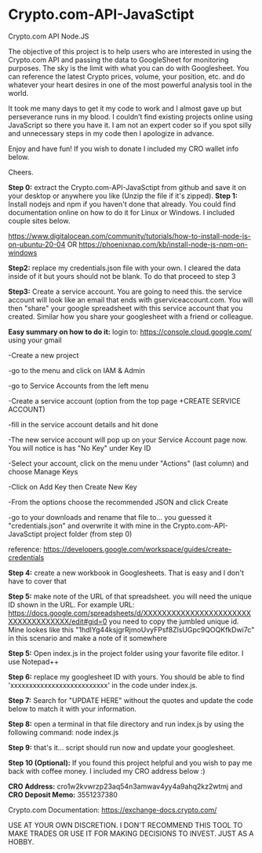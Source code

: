 # Crypto.com-API-JavaSctipt
Crypto.com API Node.JS

The objective of this project is to help users who are interested in using the Crypto.com API and passing the data to GoogleSheet for monitoring purposes. The sky is the limit with what you can do with Googlesheet. You can reference the latest Crypto prices, volume, your position, etc. and do whatever your heart desires in one of the most powerful analysis tool in the world.

It took me many days to get it my code to work and I almost gave up but perseverance runs in my blood. I couldn’t find existing projects online using JavaScript so there you have it. I am not an expert coder so if you spot silly and unnecessary steps in my code then I apologize in advance.

Enjoy and have fun! If you wish to donate I included my CRO wallet info below.

Cheers.


**Step 0:** extract the Crypto.com-API-JavaSctipt from github and save it on your desktop or anywhere you like (Unzip the file if it's zipped).
**Step 1:** Install nodejs and npm if you haven't done that already. You could find documentation online on how to do it for Linux or Windows. I included couple sites below.

https://www.digitalocean.com/community/tutorials/how-to-install-node-js-on-ubuntu-20-04
OR
https://phoenixnap.com/kb/install-node-js-npm-on-windows

**Step2:** replace my credentials.json file with your own. I cleared the data inside of it but yours should not be blank. To do that proceed to step 3

**Step3:** Create a service account. You are going to need this. the service account will look like an email that ends with gserviceaccount.com.
You will then "share" your google spreadsheet with this service account that you created. Similar how you share your googlesheet with a friend or colleague.

**Easy summary on how to do it:**
login to: https://console.cloud.google.com/     using your gmail

-Create a new project

-go to the menu and click on IAM & Admin

-go to Service Accounts from the left menu

-Create a service account (option from the top page +CREATE SERVICE ACCOUNT)

-fill in the service account details and hit done

-The new service account will pop up on your Service Account page now. You will notice is has "No Key" under Key ID

-Select your account, click on the menu under "Actions" (last column) and choose Manage Keys

-Click on Add Key then Create New Key

-From the options choose the recommended JSON and click Create

-go to your downloads and rename that file to... you guessed it "credentials.json" and overwrite it with mine in the Crypto.com-API-JavaSctipt project folder (from step 0)

reference: https://developers.google.com/workspace/guides/create-credentials

**Step 4:** create a new workbook in Googlesheets. That is easy and I don't have to cover that

**Step 5:** make note of the URL of that spreadsheet. you will need the unique ID shown in the URL. For example URL: https://docs.google.com/spreadsheets/d/XXXXXXXXXXXXXXXXXXXXXXXXXXXXXXXXXXXX/edit#gid=0
you need to copy the jumbled unique id. Mine lookes like this "1hdIYg44ksjgrRjmoUvyFPsf8ZlsUGpc9QOQKfkDwi7c" in this scenario and make a note of it somewhere

**Step 5:** Open index.js in the project folder using your favorite file editor. I use Notepad++

**Step 6:** replace my googlesheet ID with yours. You should be able to find 'xxxxxxxxxxxxxxxxxxxxxxxxxx' in the code under index.js.

**Step 7:** Search for "UPDATE HERE" without the quotes and update the code below to match it with your information.

**Step 8:** open a terminal in that file directory and run index.js by using the following command:   node index.js

**Step 9:** that's it... script should run now and update your googlesheet.

**Step 10 (Optional):** If you found this project helpful and you wish to pay me back with coffee money. I included my CRO address below :)

**CRO Address:** cro1w2kvwrzp23aq54n3amwav4yy4a9ahq2kz2wtmj  and **CRO Deposit Memo:**  3551237380

Crypto.com Documentation: https://exchange-docs.crypto.com/

USE AT YOUR OWN DISCRETION. I DON'T RECOMMEND THIS TOOL TO MAKE TRADES OR USE IT FOR MAKING DECISIONS TO INVEST. JUST AS A HOBBY.
